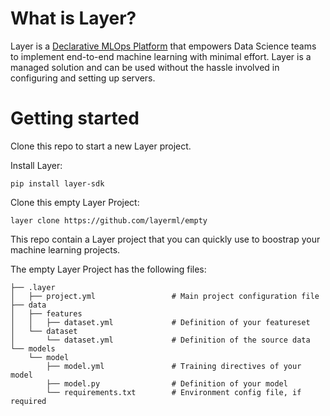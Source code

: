 # What is Layer?
Layer is a [Declarative MLOps Platform](https://layer.co/) that empowers Data Science teams to implement end-to-end machine learning with minimal effort. Layer is a managed solution and can be used without the hassle involved in configuring and setting up servers. 


# Getting started
Clone this repo to start a new Layer project. 

Install Layer:
```
pip install layer-sdk
```

Clone this empty Layer Project:
```
layer clone https://github.com/layerml/empty
```

This repo contain a Layer project that you can quickly use to boostrap your machine learning projects. 

The empty Layer Project has the following files:
```
├── .layer
│   ├── project.yml                 # Main project configuration file
├── data
│   ├── features        
│   │   ├── dataset.yml             # Definition of your featureset
│   └── dataset         
│       └── dataset.yml             # Definition of the source data
└── models
    └── model           
        ├── model.yml               # Training directives of your model
        ├── model.py                # Definition of your model
        └── requirements.txt        # Environment config file, if required
```

